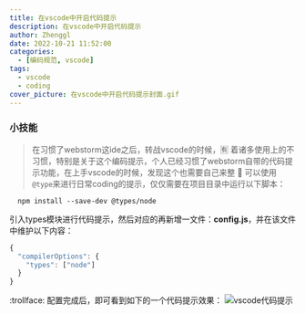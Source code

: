 ```yaml
---
title: 在vscode中开启代码提示
description: 在vscode中开启代码提示
author: Zhenggl
date: 2022-10-21 11:52:00
categories:
  - [编码规范, vscode]
tags:
  - vscode
  - coding
cover_picture: 在vscode中开启代码提示封面.gif
---
```


### 小技能
> 在习惯了webstorm这ide之后，转战vscode的时候，:u6709: 着诸多使用上的不习惯，特别是关于这个编码提示，个人已经习惯了webstorm自带的代码提示功能，在上手vscode的时候，发现这个也需要自己来整
> :stars: 可以使用`@type`来进行日常coding的提示，仅仅需要在项目目录中运行以下脚本：

```shell
  npm install --save-dev @types/node
```
引入types模块进行代码提示，然后对应的再新增一文件：**config.js**，并在该文件中维护以下内容：
```javascript
{
  "compilerOptions": {
    "types": ["node"]
  }
}
```
:trollface: 配置完成后，即可看到如下的一个代码提示效果：
![vscode代码提示](vscode代码提示.gif)
